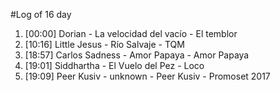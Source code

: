 #Log of 16 day

1. [00:00] Dorian - La velocidad del vacío - El temblor
1. [10:16] Little Jesus - Río Salvaje - TQM
1. [18:57] Carlos Sadness - Amor Papaya - Amor Papaya
1. [19:01] Siddhartha - El Vuelo del Pez - Loco
1. [19:09] Peer Kusiv - unknown - Peer Kusiv - Promoset 2017
